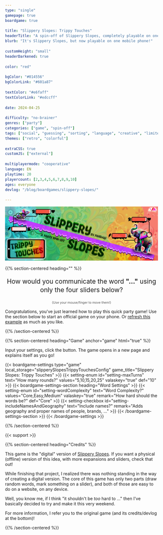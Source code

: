 ```yaml
---
type: "single"
gamepage: true
boardgame: true

title: "Slippery Slopes: Trippy Touches"
headerTitle: "A spin-off of Slippery Slopes, completely playable on one mobile phone."
blurb: "It's Slippery Slopes, but now playable on one mobile phone!"

customHeight: "small"
headerDarkened: true

color: "red"

bgColor: "#014556"
bgColorLink: "#601a87"

textColor: "#e6faff"
textColorLink: "#edccff"

date: 2024-04-25

difficulty: "no-brainer"
genres: ["party"]
categories: ["game", "spin-off"]
tags: ["social", "guessing", "sorting", "language", "creative", "limited-communication"]
themes: ["retro", "colorful"]

extraCSS: true
customJS: ["external"]

multiplayermode: "cooperative"
language: EN
playtime: 20
playercount: [2,3,4,5,6,7,8,9,10]
ages: everyone
devlog: "/blog/boardgames/slippery-slopes/"

---
```


<div class="boardgame-intro">
  <div class="big-header-image">
    <img src="webp/slippery_slopes_trippy_touches_header.webp">
  </div>
</div>

{{% section-centered heading="" %}}

<p style="font-size: 1.5em; line-height: 1.35em; text-align: center;">How would you communicate the word <strong>"<span id="random-slippery-word">...</span>"</strong> using only the four sliders below?</p>

<div class="slippery-slopes-interactive-widget" data-wordnodeid="random-slippery-word" data-reloadbtnid="slippery-reload-button"></div>

<p style="font-size: 0.75em; opacity: 0.75; text-align: center; margin-top: 0;">(Use your mouse/finger to move them!)</p>

Congratulations, you've just learned how to play this quick party game! Use the section below to start an official game on your phone. Or <a href="" id="slippery-reload-button">refresh this example</a> as much as you like.

{{% /section-centered %}}

{{% section-centered heading="Game" anchor="game" html="true" %}}

<p>Input your settings, click the button. The game opens in a new page and explains itself as you go!</p>

{{< boardgame-settings type="game" local_storage="slipperySlopesTrippyTouchesConfig" game_title="Slippery Slopes: Trippy Touches" >}}
  {{< setting-enum id="setting-maxTurns" text="How many rounds?" values="5,10,15,20,25" valaskey="true" def="10" >}}
  {{< boardgame-settings-section heading="Word Settings" >}}
    {{< setting-enum id="setting-wordComplexity" text="Word Complexity?" values="Core,Easy,Medium" valaskey="true" remark="How hard should the words be?" def="Core" >}}
    {{< setting-checkbox id="setting-includeNamesAndGeography" text="Include names?" remark="Adds geography and proper names of people, brands, ..." >}}
  {{< /boardgame-settings-section >}}
{{< /boardgame-settings >}}

{{% /section-centered %}}

{{< support >}}

{{% section-centered heading="Credits" %}}

This game is the "digital" version of [Slippery Slopes](/slippery-slopes/). If you want a physical (offline) version of this idea, with more expansions and sliders, check that out!

While finishing that project, I realized there was nothing standing in the way of creating a digital version. The core of this game has only two parts (draw random words, mark something on a slider), and both of those are easy to do on a website, on any device.

Well, you know me, if I think "it shouldn't be _too_ hard to ..." then I've basically decided to try and make it this very weekend.

For more information, I refer you to the original game (and its credits/devlog at the bottom)!

{{% /section-centered %}}